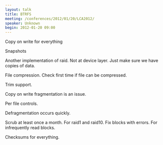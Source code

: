 ```yaml
---
layout: talk
title: BTRFS
meeting: /conferences/2012/01/20/LCA2012/
speaker: Unknown
begin: 2012-01-20 09:00
---
```

Copy on write for everything

Snapshots

Another implementation of raid. Not at device layer. Just make sure we have copies of data.

File compression. Check first time if file can be compressed.

Trim support.

Copy on write fragmentation is an issue.

Per file controls.

Defragmentation occurs quickly.

Scrub at least once a month. For raid1 and raid10. Fix blocks with errors. For infrequently read blocks.

Checksums for everything.

